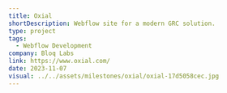 ```yaml
---
title: Oxial
shortDescription: Webflow site for a modern GRC solution.
type: project
tags:
  - Webflow Development
company: Bloq Labs
link: https://www.oxial.com/
date: 2023-11-07
visual: ../../assets/milestones/oxial/oxial-17d5058cec.jpg
---
```


